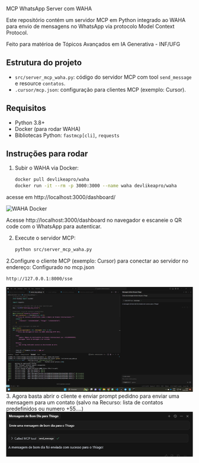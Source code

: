  MCP WhatsApp Server com WAHA

Este repositório contém um servidor MCP em Python integrado ao WAHA para envio de mensagens no WhatsApp via protocolo Model Context Protocol.

Feito para matérioa de Tópicos Avançados em IA Generativa - INF/UFG


## Estrutura do projeto

- `src/server_mcp_waha.py`: código do servidor MCP com tool `send_message` e resource `contatos`.
- `.cursor/mcp.json`: configuração para clientes MCP (exemplo: Cursor).

## Requisitos

- Python 3.8+
- Docker (para rodar WAHA)
- Bibliotecas Python: `fastmcp[cli]`, `requests`

## Instruções para rodar

1. Subir o WAHA via Docker:

   ```bash
   docker pull devlikeapro/waha
   docker run -it --rm -p 3000:3000 --name waha devlikeapro/waha

acesse em http://localhost:3000/dashboard/

  <img src="docs/waha_docker.png" alt="WAHA Docker" width="600"/>
   
Acesse http://localhost:3000/dashboard no navegador e escaneie o QR code com o WhatsApp para autenticar.
   
2. Execute o servidor MCP:

   ```bash
   python src/server_mcp_waha.py

2.Configure o cliente MCP (exemplo: Cursor) para conectar ao servidor no endereço:
  Configurado no mcp.json
   ```bash
   http://127.0.0.1:8000/sse
```
<img src="docs/MCP_WAHA_screen.png" alt="Lista de contatos" width="600"/>
3. Agora basta abrir o cliente e enviar prompt pedidno para enviar uma mensagem para um contato (salvo na Recurso: lista de contatos predefinidos ou numero +55....)

<img src="docs/exemplo_seend_msg.png" alt="Envio de mensagem" width="600"/>


